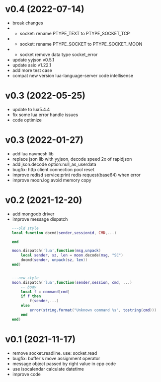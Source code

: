 # v0.4 (2022-07-14)

- break changes
- - socket: rename PTYPE_TEXT to PTYPE_SOCKET_TCP
- - socket: rename PTYPE_SOCKET to PTYPE_SOCKET_MOON
- - socket remove data type socket_error
- update yyjson v0.5.1
- update asio v1.22.1
- add more test case
- compat new version lua-language-server code intellisense

# v0.3 (2022-05-25)

- update to lua5.4.4
- fix some lua error handle issues
- code optimize

# v0.3 (2022-01-27)

- add lua navmesh lib
- replace json lib with yyjson, decode speed 2x of rapidjson
- add json.decode option:null_as_userdata
- bugfix: http client connection pool reset
- improve redisd service:print redis request(base64) when error
- improve moon.log avoid memory copy

# v0.2 (2021-12-20)
- add mongodb driver
- improve message dispatch

 ```lua
    ---old style
    local function docmd(sender,sessionid, CMD,...)

    end

    moon.dispatch('lua',function(msg,unpack)
        local sender, sz, len = moon.decode(msg, "SC")
        docmd(sender, unpack(sz, len))
    end)


    ---new style
    moon.dispatch('lua',function(sender,session, cmd, ...)
        -- body
        local f = command[cmd]
        if f then
            f(sender,...)
        else
            error(string.format("Unknown command %s", tostring(cmd)))
        end
    end)
 ```

# v0.1 (2021-11-17)
- remove socket.readline. use: socket.read
- bugfix: buffer's move assignment operator
- message object passed by right value in cpp code
- use isocalendar calculate datetime
- improve code